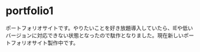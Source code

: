 # portfolio1
ポートフォリオサイトです。やりたいことを好き放題導入していたら、IEや低いバージョンに対応できない状態となったので駄作となりました。現在新しいポートフォリオサイト製作中です。
